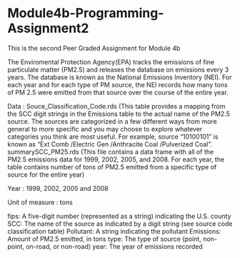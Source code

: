 # Module4b-Programming-Assignment2
This is the second Peer Graded Assignment for Module 4b

The Enviromental Protection Agency(EPA) tracks the emissions of fine particulate matter (PM2.5) and releases the database on emissions every 3 years.  The database is known as the National Emissions Inventory (NEI). For each year and for each type of PM source, the NEI records how many tons of PM 2.5 were emitted from that source over the course of the entire year.

Data : 
Souce_Classification_Code.rds       (This table provides a mapping from the SCC digit strings in the Emissions table to the actual name of
                                     the PM2.5 source. The sources are categorized in a few different ways from more general to more
                                     specific and you may choose to explore whatever categories you think are most useful. For example,
                                     source “10100101” is known as “Ext Comb /Electric Gen /Anthracite Coal /Pulverized Coal”.
summarySCC_PM25.rds                 (This file contains a data frame with all of the PM2.5 emissions data for 1999, 2002, 2005, and 2008.
                                     For each year, the table contains number of tons of PM2.5 emitted from a specific type of source for 
                                     the entire year)

Year : 1999, 2002, 2005 and 2008

Unit of measure : tons


fips: A five-digit number (represented as a string) indicating the U.S. county
SCC: The name of the source as indicated by a digit string (see source code classification table)
Pollutant: A string indicating the pollutant
Emissions: Amount of PM2.5 emitted, in tons
type: The type of source (point, non-point, on-road, or non-road)
year: The year of emissions recorded




